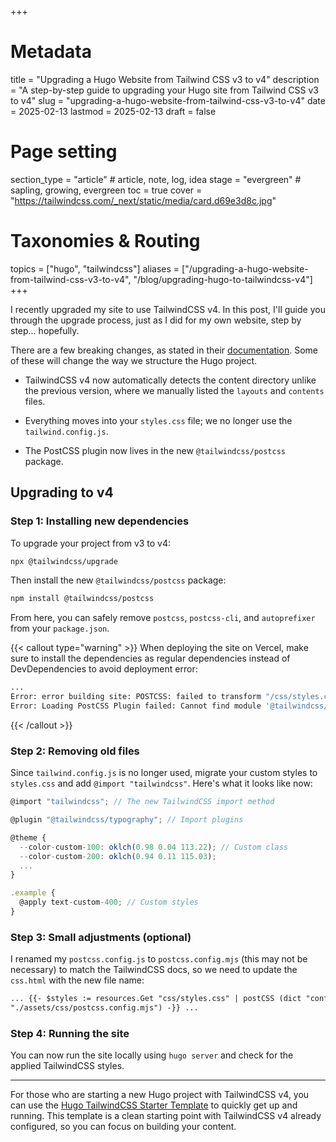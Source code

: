 +++
# Metadata
title = "Upgrading a Hugo Website from Tailwind CSS v3 to v4"
description = "A step-by-step guide to upgrading your Hugo site from Tailwind CSS v3 to v4"
slug = "upgrading-a-hugo-website-from-tailwind-css-v3-to-v4"
date = 2025-02-13
lastmod = 2025-02-13
draft = false

# Page setting
section_type = "article" # article, note, log, idea
stage = "evergreen" # sapling, growing, evergreen
toc = true
cover = "https://tailwindcss.com/_next/static/media/card.d69e3d8c.jpg"

# Taxonomies & Routing
topics = ["hugo", "tailwindcss"]
aliases = ["/upgrading-a-hugo-website-from-tailwind-css-v3-to-v4", "/blog/upgrading-hugo-to-tailwindcss-v4"]
+++

I recently upgraded my site to use TailwindCSS v4. In this post, I'll guide you through the upgrade process, just as I did for my own website, step by step… hopefully.

There are a few breaking changes, as stated in their [documentation]. Some of these will change the way we structure the Hugo project.

- TailwindCSS v4 now automatically detects the content directory unlike the previous version, where we manually listed the `layouts` and `contents` files.

- Everything moves into your `styles.css` file; we no longer use the `tailwind.config.js`.

- The PostCSS plugin now lives in the new `@tailwindcss/postcss` package.

[documentation]: https://tailwindcss.com/docs/upgrade-guide

## Upgrading to v4

### Step 1: Installing new dependencies

To upgrade your project from v3 to v4:

```bash
npx @tailwindcss/upgrade
```

Then install the new `@tailwindcss/postcss` package:

```bash
npm install @tailwindcss/postcss
```

From here, you can safely remove `postcss`, `postcss-cli`, and `autoprefixer` from your `package.json`.

{{< callout type="warning" >}}
When deploying the site on Vercel, make sure to install the dependencies as regular dependencies instead of DevDependencies to avoid deployment error:

```bash
...
Error: error building site: POSTCSS: failed to transform "/css/styles.css" (text/css):
Error: Loading PostCSS Plugin failed: Cannot find module '@tailwindcss/oxide-linux-x64-gnu'
```

{{< /callout >}}

### Step 2: Removing old files

Since `tailwind.config.js` is no longer used, migrate your custom styles to `styles.css` and add `@import "tailwindcss"`. Here's what it looks like now:

```js
@import "tailwindcss"; // The new TailwindCSS import method

@plugin "@tailwindcss/typography"; // Import plugins

@theme {
  --color-custom-100: oklch(0.98 0.04 113.22); // Custom class
  --color-custom-200: oklch(0.94 0.11 115.03);
  ...
}

.example {
  @apply text-custom-400; // Custom styles
}
```

### Step 3: Small adjustments (optional)

I renamed my `postcss.config.js` to `postcss.config.mjs` (this may not be necessary) to match the TailwindCSS docs, so we need to update the `css.html` with the new file name:

```html
... {{- $styles := resources.Get "css/styles.css" | postCSS (dict "config"
"./assets/css/postcss.config.mjs") -}} ...
```

### Step 4: Running the site

You can now run the site locally using `hugo server` and check for the applied TailwindCSS styles.

---

For those who are starting a new Hugo project with TailwindCSS v4, you can use the [Hugo TailwindCSS Starter Template] to quickly get up and running. This template is a clean starting point with TailwindCSS v4 already configured, so you can focus on building your content.

[Hugo TailwindCSS Starter Template]: https://github.com/odhyp/hugo-tailwindcss-starter
